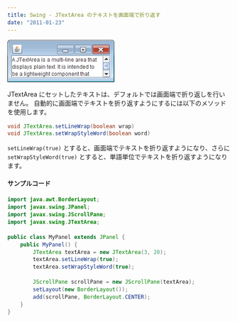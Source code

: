 ```yaml
---
title: Swing - JTextArea のテキストを画面端で折り返す
date: "2011-01-23"
---
```


![jtextarea-wrap.png](./jtextarea-wrap.png)

JTextArea にセットしたテキストは、デフォルトでは画面端で折り返しを行いません。
自動的に画面端でテキストを折り返すようにするには以下のメソッドを使用します。

~~~ java
void JTextArea.setLineWrap(boolean wrap)
void JTextArea.setWrapStyleWord(boolean word)
~~~

`setLineWrap(true)` とすると、画面端でテキストを折り返すようになり、さらに `setWrapStyleWord(true)` とすると、単語単位でテキストを折り返すようになります。

#### サンプルコード

~~~ java
import java.awt.BorderLayout;
import javax.swing.JPanel;
import javax.swing.JScrollPane;
import javax.swing.JTextArea;

public class MyPanel extends JPanel {
    public MyPanel() {
        JTextArea textArea = new JTextArea(3, 20);
        textArea.setLineWrap(true);
        textArea.setWrapStyleWord(true);

        JScrollPane scrollPane = new JScrollPane(textArea);
        setLayout(new BorderLayout());
        add(scrollPane, BorderLayout.CENTER);
    }
}
~~~

